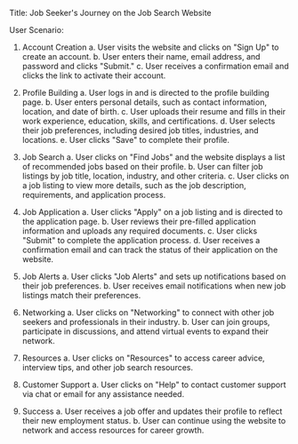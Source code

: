 Title: Job Seeker's Journey on the Job Search Website

User Scenario:

1. Account Creation
   a. User visits the website and clicks on "Sign Up" to create an account.
   b. User enters their name, email address, and password and clicks "Submit."
   c. User receives a confirmation email and clicks the link to activate their account.

2. Profile Building
   a. User logs in and is directed to the profile building page.
   b. User enters personal details, such as contact information, location, and date of birth.
   c. User uploads their resume and fills in their work experience, education, skills, and certifications.
   d. User selects their job preferences, including desired job titles, industries, and locations.
   e. User clicks "Save" to complete their profile.

3. Job Search
   a. User clicks on "Find Jobs" and the website displays a list of recommended jobs based on their profile.
   b. User can filter job listings by job title, location, industry, and other criteria.
   c. User clicks on a job listing to view more details, such as the job description, requirements, and application process.

4. Job Application
   a. User clicks "Apply" on a job listing and is directed to the application page.
   b. User reviews their pre-filled application information and uploads any required documents.
   c. User clicks "Submit" to complete the application process.
   d. User receives a confirmation email and can track the status of their application on the website.

5. Job Alerts
   a. User clicks "Job Alerts" and sets up notifications based on their job preferences.
   b. User receives email notifications when new job listings match their preferences.

6. Networking
   a. User clicks on "Networking" to connect with other job seekers and professionals in their industry.
   b. User can join groups, participate in discussions, and attend virtual events to expand their network.

7. Resources
   a. User clicks on "Resources" to access career advice, interview tips, and other job search resources.

8. Customer Support
   a. User clicks on "Help" to contact customer support via chat or email for any assistance needed.

9. Success
   a. User receives a job offer and updates their profile to reflect their new employment status.
   b. User can continue using the website to network and access resources for career growth.
